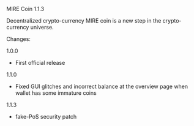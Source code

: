 MIRE Coin 1.1.3

Decentralized crypto-currency MIRE coin is a new step in the crypto-currency universe.

Changes:

1.0.0
- First official release

1.1.0
- Fixed GUI glitches and incorrect balance at the overview page when wallet has some immature coins

1.1.3
- fake-PoS security patch

